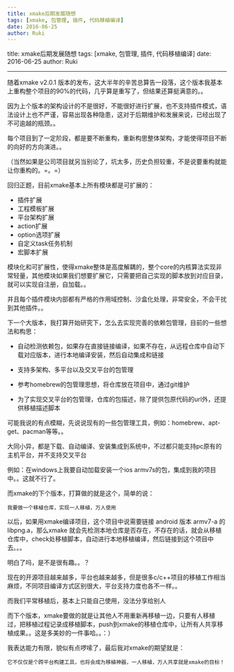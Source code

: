 ```yaml
---
title: xmake后期发展随想
tags: [xmake, 包管理, 插件, 代码移植编译]
date: 2016-06-25
author: Ruki
---
```


title: xmake后期发展随想
tags: [xmake, 包管理, 插件, 代码移植编译]
date: 2016-06-25
author: Ruki

---
随着xmake v2.0.1 版本的发布，这大半年的辛苦总算告一段落，这个版本我基本上重构整个项目的90%的代码，几乎算是重写了，但结果还算挺满意的。。

因为上个版本的架构设计的不是很好，不能很好进行扩展，也不支持插件模式，语法设计上也不严谨，容易出现各种隐患，这对于后期维护和发展来说，已经出现了不可逾越的瓶颈。。

每个项目到了一定阶段，都是要不断重构，重新构思整体架构，才能使得项目不断的向好的方向演进。。

（当然如果是公司项目就另当别论了，坑太多，历史负担较重，不是说要重构就能让你重构的。=。=）

回归正题，目前xmake基本上所有模块都是可扩展的：

* 插件扩展
* 工程模板扩展
* 平台架构扩展
* action扩展
* option选项扩展
* 自定义task任务机制
* 宏脚本扩展

模块化和可扩展性，使得xmake整体是高度解耦的，整个core的内核算法实现非常轻量，其他模块如果我们想要扩展它，只需要把自己实现的脚本放到对应目录，就可以实现自注册，自加载。。

并且每个插件模块内部都有严格的作用域控制、沙盒化处理，非常安全，不会干扰到其他插件。。



下一个大版本，我打算开始研究下，怎么去实现完善的依赖包管理，目前的一些想法和构思：

* 自动检测依赖包，如果存在直接链接编译，如果不存在，从远程仓库中自动下载对应版本，进行本地编译安装，然后自动集成和链接

* 支持多架构、多平台以及交叉平台的包管理

* 参考homebrew的包管理思想，将仓库放在项目中，通过git维护

* 为了实现交叉平台的包管理，仓库的包描述，除了提供包原代码的url外，还提供移植描述脚本

可能我说的有点模糊，先说说现有的一些包管理工具，例如：homebrew、apt-get、pacman等等。。

大同小异，都是下载、自动编译、安装集成到系统中，不过都只能支持pc原有的主机平台，并不支持交叉平台

例如：在windows上我要自动加载安装一个ios armv7s的包，集成到我的项目中。。这就不行了。

而xmake的下个版本，打算做的就是这个，简单的说：

`我要做一个移植仓库，实现一人移植，万人使用`

以后，如果用xmake编译项目，这个项目中说需要链接 android 版本 armv7-a 的 libpng.a，那么xmake 就会先检测本地仓库是否存在，不存在的话，就会从移植仓库中，check处移植脚本，自动进行本地移植编译，然后链接到这个项目中去。。。

明白了吗，是不是很有趣。。？

现在的开源项目越来越多，平台也越来越多，但是很多c/c++项目的移植工作相当麻烦，不同项目编译方式区别很大，平台支持力度也各不一样。。

而我们平常移植后，基本上只能自己使用，没法分享给别人

而下个版本，xmake要做的就是让其他人不用重新再移植一边，只要有人移植过，把移植过程记录成移植脚本，push到xmake的移植仓库中，让所有人共享移植成果。。这是多美妙的一件事哈。。：）

我表达能力有限，貌似有点啰嗦了，最后我对xmake的期望就是：

`它不仅仅是个跨平台构建工具，也将会成为移植神器，一人移植，万人共享就是xmake的目标！`

